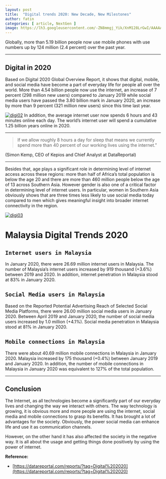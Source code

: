 ```yaml
---
layout: post
title:  "Digital trends 2020: New Decade, New Milestones"
author: fatin
categories: [ article, NextGen ]
image: https://lh3.googleusercontent.com/-ZN8mmgj_Yik/XnM128LrGwI/AAAAAAAAAK8/YwA6LEy1I-sVrmBjYgkEcr7WPK7a6VqVQCK8BGAsYHg/s0/2020-03-19.png
---
```


Globally, more than 5.19 billion people now use mobile phones with use numbers up by 124 million (2.4 percent) over the past year.
___

## Digital in 2020
Based on Digital 2020 Global Overview Report, it shows that digital, mobile, and social media have become a part of everyday life for people all over the world. More than 4.54 billion people now use the internet, an increase of 7 percent (298 million new users) compared to January 2019 while social media users have passed the 3.80 billion mark in January 2020, an increase by more than 9 percent (321 million new users) since this time last year. 

[![digi02](https://lh3.googleusercontent.com/-wKg4DVAsTTM/XnM14FAN2BI/AAAAAAAAALA/fUdBENDu1Og0KOyBlfd3vI7MN8UDtaIlwCK8BGAsYHg/s0/2020-03-19.png)](#)
In addition, the average internet user now spends 6 hours and 43 minutes online each day. The world’s internet user will spend a cumulative 1.25 billion years online in 2020.  

___
> If we allow roughly 8 hours a day for sleep that means we currently spend more than 40 percent of our working lives using the internet.”

(Simon Kemp, CEO of Kepios and Chief Analyst at DataReportal)

___

Besides that, age plays a significant role in determining level of internet access across these regions: more than half of Africa’s total population is below the age 20 and there are more than 460 million people below the age of 13 across Southern Asia. However gender is also one of a critical factor in determining level of internet users. In particular, women in Southern Asia obviously shows that are three times less likely to use social media today compared to men which gives meaningful insight into broader internet connectivity in the region.

[![digi03](https://lh3.googleusercontent.com/--JEY3S8snyY/XnM15NlmZxI/AAAAAAAAALE/4C0V6VB8TUwMrLVce70GMwORt3OZc0EngCK8BGAsYHg/s0/2020-03-19.png)](#)

# Malaysia Digital Trends 2020

## `Internet users in Malaysia`
In January 2020, there were 26.69 million internet users in Malaysia. The number of Malaysia’s internet users increased by 919 thousand (+3.6%) between 2019 and 2020. In addition, internet penetration in Malaysia stood at 83% in January 2020.

## `Social Media users in Malaysia`
Based on the Reported Potential Advertising Reach of Selected Social Media Platforms, there were 26.00 million social media users in January 2020. Between April 2019 and January 2020, the number of social media users increased by 1.0 million (+4.1%). Social media penetration in Malaysia stood at 81% in January 2020.

## `Mobile connections in Malaysia`
There were about 40.69 million mobile connections in Malaysia in January 2020. Malaysia increased by 175 thousand (+0.4%) between January 2019 and January 2020. In addition, the number of mobile connections in Malaysia in January 2020 was equivalent to 127% of the total population.

___

## Conclusion
The Internet, as all technologies become a significantly part of our everyday lives and changing the way we interact with others. The way technology is growing, it is obvious more and more people are using the internet, social media and mobile connections to grasp its benefits. It has brought a lot of advantages for the society. Obviously, the power social media can enhance life and use it as communication channels.

However, on the other hand it has also affected the society in the negative way. It is all about the usage and getting things done positively by using the power of internet.

**Reference:**
* [https://datareportal.com/reports/?tag=Digital%202020](https://datareportal.com/reports/?tag=Digital%202020)



